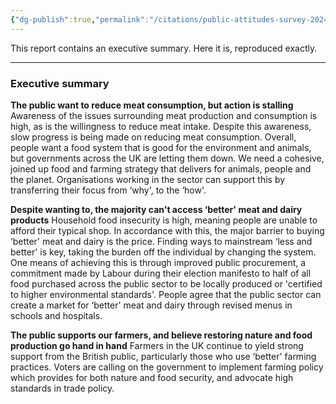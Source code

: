 ```yaml
---
{"dg-publish":true,"permalink":"/citations/public-attitudes-survey-2024-eating-better-et-al/","tags":["#uk"],"created":"2025-10-23T17:42:46.592+01:00","updated":"2025-10-23T17:42:46.592+01:00"}
---
```



This report contains an executive summary. Here it is, reproduced exactly.

***

### **Executive summary**

**The public want to reduce meat consumption, but action is stalling**
Awareness of the issues surrounding meat production and consumption is high, as is the willingness to reduce meat intake. Despite this awareness, slow progress is being made on reducing meat consumption. Overall, people want a food system that is good for the environment and animals, but governments across the UK are letting them down. We need a cohesive, joined up food and farming strategy that delivers for animals, people and the planet. Organisations working in the sector can support this by transferring their focus from ‘why', to the ‘how'.

**Despite wanting to, the majority can't access ‘better' meat and dairy products**
Household food insecurity is high, meaning people are unable to afford their typical shop. In accordance with this, the major barrier to buying ‘better' meat and dairy is the price. Finding ways to mainstream ‘less and better' is key, taking the burden off the individual by changing the system. One means of achieving this is through improved public procurement, a commitment made by Labour during their election manifesto to half of all food purchased across the public sector to be locally produced or 'certified to higher environmental standards'. People agree that the public sector can create a market for ‘better' meat and dairy through revised menus in schools and hospitals.

**The public supports our farmers, and believe restoring nature and food production go hand in hand**
Farmers in the UK continue to yield strong support from the British public, particularly those who use ‘better' farming practices. Voters are calling on the government to implement farming policy which provides for both nature and food security, and advocate high standards in trade policy.
